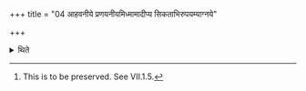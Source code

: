 +++
title = "04 आहवनीये प्रणयनीयमिध्मामादीप्य सिकताभिरुपयम्याग्नये"

+++

<details><summary>थिते</summary>

4. Having inflamed the fuel-stick which is to be carried forward (upto the Uttaravedi) on the Āhavanīya-fire,[^1] having supported it by sand, he orders the Hotr̥: “Do you recite for the fire being carried forward" or, “Do you recite for being carried forward”   

[^1]: This is to be preserved. See VII.1.5.
</details>
